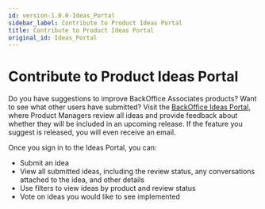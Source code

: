 ```yaml
---
id: version-1.0.0-Ideas_Portal
sidebar_label: Contribute to Product Ideas Portal
title: Contribute to Product Ideas Portal
original_id: Ideas_Portal
---
```


# Contribute to Product Ideas Portal

Do you have suggestions to improve BackOffice Associates products? Want
to see what other users have submitted? Visit the [BackOffice Ideas
Portal](http://www.boaweb.com/ideas/), where Product Managers review all
ideas and provide feedback about whether they will be included in an
upcoming release. If the feature you suggest is released, you will even
receive an email.

Once you sign in to the Ideas Portal, you can:

  - Submit an idea
  - View all submitted ideas, including the review status, any
    conversations attached to the idea, and other details
  - Use filters to view ideas by product and review status
  - Vote on ideas you would like to see implemented
